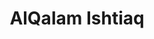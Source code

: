 ---
title: AlQalam Ishtiaq
family: AlQalam Ishtiaq
urdu: القلم اشتیاق
styles: ['Regular 400']
size: 40
link:
---